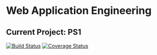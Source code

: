 # Web Application Engineering
## Current Project: PS1
[![Build Status](https://travis-ci.org/mrteera/web16-06.svg?branch=develop)](https://travis-ci.org/mrteera/web16-06)
[![Coverage Status](https://coveralls.io/repos/github/mrteera/web16-06/badge.svg?branch=develop)](https://coveralls.io/github/mrteera/web16-06?branch=develop)

